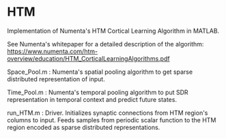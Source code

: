 HTM
===

Implementation of Numenta's HTM Cortical Learning Algorithm in MATLAB.

See Numenta's whitepaper for a detailed description of the algorithm: 
https://www.numenta.com/htm-overview/education/HTM_CorticalLearningAlgorithms.pdf

Space_Pool.m :    Numenta's spatial pooling algorithm to get sparse distributed representation of input.

Time_Pool.m :   Numenta's temporal pooling algorithm to put SDR representation in temporal context and 
predict future states.

run_HTM.m : Driver. Initializes synaptic connections from HTM region's columns to input. 
Feeds samples from periodic scalar function to the HTM region encoded as sparse distributed representations.
